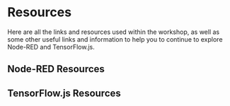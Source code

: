# Resources

Here are all the links and resources used within the workshop, as well as some
other useful links and information to help you to continue to explore Node-RED
and TensorFlow.js.

## Node-RED Resources


## TensorFlow.js Resources

